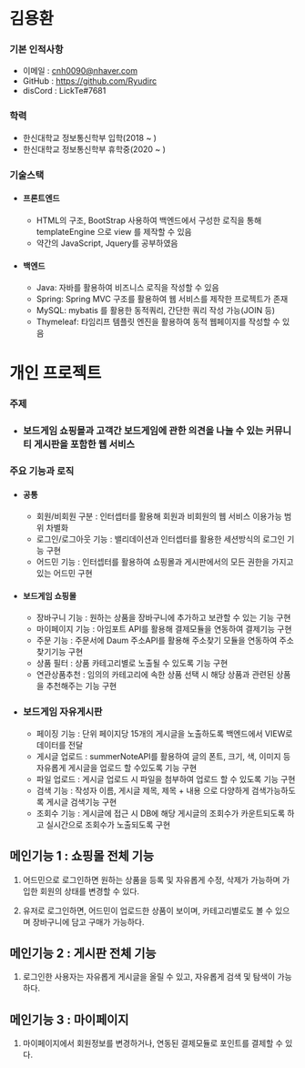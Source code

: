 # 김용환
### 기본 인적사항
 - 이메일 : cnh0090@nhaver.com
 - GitHub : https://github.com/Ryudirc
 - disCord : LickTe#7681
 
 ### 학력
  - 한신대학교 정보통신학부 입학(2018 ~ )
  - 한신대학교 정보통신학부 휴학중(2020 ~ )
  
 ### 기술스택
 - #### 프론트엔드
    - HTML의 구조, BootStrap 사용하여 백엔드에서 구성한 로직을 통해 templateEngine 으로 view 를 제작할 수 있음
    - 약간의 JavaScript, Jquery를 공부하였음
    
 - #### 백엔드
    - Java: 자바를 활용하여 비즈니스 로직을 작성할 수 있음
    - Spring: Spring MVC 구조를 활용하여 웹 서비스를 제작한 프로젝트가 존재
    - MySQL: mybatis 를 활용한 동적쿼리, 간단한 쿼리 작성 가능(JOIN 등)
    - Thymeleaf: 타임리프 템플릿 엔진을 활용하여 동적 웹페이지를 작성할 수 있음


# 개인 프로젝트 
### 주제
 - ### 보드게임 쇼핑몰과 고객간 보드게임에 관한 의견을 나눌 수 있는 커뮤니티 게시판을 포함한 웹 서비스



### 주요 기능과 로직
 - #### 공통
   - 회원/비회원 구분 : 인터셉터를 활용해 회원과 비회원의 웹 서비스 이용가능 범위 차별화
   - 로그인/로그아웃 기능 : 밸리데이션과 인터셉터를 활용한 세션방식의 로그인 기능 구현
   - 어드민 기능 : 인터셉터를 활용하여 쇼핑몰과 게시판에서의 모든 권한을 가지고 있는 어드민 구현
   
 - #### 보드게임 쇼핑몰
   - 장바구니 기능 : 원하는 상품을 장바구니에 추가하고 보관할 수 있는 기능 구현
   - 마이페이지 기능 : 아임포트 API를 활용해 결제모듈을 연동하여 결제기능 구현
   - 주문 기능 : 주문서에 Daum 주소API를 활용해 주소찾기 모듈을 연동하여 주소찾기기능 구현
   - 상품 필터 : 상품 카테고리별로 노출될 수 있도록 기능 구현
   - 연관상품추천 : 임의의 카테고리에 속한 상품 선택 시 해당 상품과 관련된 상품을 추천해주는 기능 구현
   
 - ### 보드게임 자유게시판
   - 페이징 기능 : 단위 페이지당 15개의 게시글을 노출하도록 백엔드에서 VIEW로 데이터를 전달
   - 게시글 업로드 : summerNoteAPI를 활용하여 글의 폰트, 크기, 색, 이미지 등 자유롭게 게시글을 업로드 할 수있도록 기능 구현
   - 파일 업로드 : 게시글 업로드 시 파일을 첨부하여 업로드 할 수 있도록 기능 구현
   - 검색 기능 : 작성자 이름, 게시글 제목, 제목 + 내용 으로 다양하게 검색가능하도록 게시글 검색기능 구현
   - 조회수 기능 : 게시글에 접근 시 DB에 해당 게시글의 조회수가 카운트되도록 하고 실시간으로 조회수가 노출되도록 구현
   
## 메인기능 1 : 쇼핑몰 전체 기능
1. 어드민으로 로그인하면 원하는 상품을 등록 및 자유롭게 수정, 삭제가 가능하며 가입한 회원의 상태를 변경할 수 있다.

2. 유저로 로그인하면, 어드민이 업로드한 상품이 보이며, 카테고리별로도 볼 수 있으며 장바구니에 담고 구매가 가능하다.


## 메인기능 2 : 게시판 전체 기능
1. 로그인한 사용자는 자유롭게 게시글을 올릴 수 있고, 자유롭게 검색 및 탐색이 가능하다.


## 메인기능 3 : 마이페이지
1. 마이페이지에서 회원정보를 변경하거나, 연동된 결제모듈로 포인트를 결제할 수 있다.
